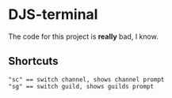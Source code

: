 
# DJS-terminal

The code for this project is **really** bad, I know.

## Shortcuts 
```
"sc" == switch channel, shows channel prompt
"sg" == switch guild, shows guilds prompt
```
